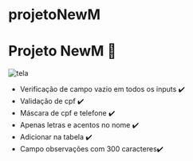 # projetoNewM
<h1> Projeto NewM 🥰</h1>

![tela](https://user-images.githubusercontent.com/98984026/170126628-8a18c19c-343c-4d59-a452-9d35868a558e.png)
<br>

<ul>
 <li>Verificação de campo vazio em todos os inputs ✔️</li>
 <li>Validação de cpf ✔️</li>
 <li>Máscara de cpf e telefone ✔️</li>
 <li>Apenas letras e acentos no nome ✔️</li>
 <li>Adicionar na tabela ✔️</li>
 <li>Campo observações com 300 caracteres✔️</li>
</ul>


